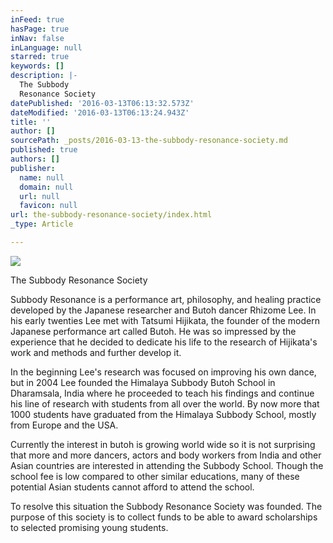 ```yaml
---
inFeed: true
hasPage: true
inNav: false
inLanguage: null
starred: true
keywords: []
description: |-
  The Subbody
  Resonance Society
datePublished: '2016-03-13T06:13:32.573Z'
dateModified: '2016-03-13T06:13:24.943Z'
title: ''
author: []
sourcePath: _posts/2016-03-13-the-subbody-resonance-society.md
published: true
authors: []
publisher:
  name: null
  domain: null
  url: null
  favicon: null
url: the-subbody-resonance-society/index.html
_type: Article

---
```

![](https://the-grid-user-content.s3-us-west-2.amazonaws.com/7923ffad-2240-4854-b7cf-061c0c878eb9.jpg)

The Subbody
Resonance Society

Subbody Resonance is
a performance art, philosophy, and healing practice developed by the
Japanese researcher and Butoh dancer Rhizome Lee. In his early
twenties Lee met with Tatsumi Hijikata, the founder of the modern
Japanese performance art called Butoh. He was so impressed by the
experience that he decided to dedicate his life to the research of
Hijikata's work and methods and further develop it.

In the beginning
Lee's research was focused on improving his own dance, but in 2004
Lee founded the Himalaya Subbody Butoh School in Dharamsala, India
where he proceeded to teach his findings and continue his line of
research with students from all over the world. By now more that 1000
students have graduated from the Himalaya Subbody School, mostly from
Europe and the USA.

Currently the
interest in butoh is growing world wide so it is not surprising that
more and more dancers, actors and body workers from India and other
Asian countries are interested in attending the Subbody School.
Though the school fee is low compared to other similar educations,
many of these potential Asian students cannot afford to attend the
school.

To resolve this
situation the Subbody Resonance Society was founded. The purpose of
this society is to collect funds to be able to award scholarships to
selected promising young students.